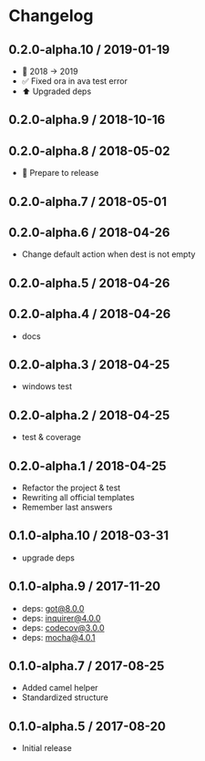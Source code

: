 # Changelog

## 0.2.0-alpha.10 / 2019-01-19

- :memo: 2018 -> 2019
- :white_check_mark: Fixed ora in ava test error
- :arrow_up: Upgraded deps

## 0.2.0-alpha.9 / 2018-10-16

## 0.2.0-alpha.8 / 2018-05-02

- :art: Prepare to release

## 0.2.0-alpha.7 / 2018-05-01

## 0.2.0-alpha.6 / 2018-04-26

- Change default action when dest is not empty

## 0.2.0-alpha.5 / 2018-04-26

## 0.2.0-alpha.4 / 2018-04-26

- docs

## 0.2.0-alpha.3 / 2018-04-25

- windows test

## 0.2.0-alpha.2 / 2018-04-25

- test & coverage

## 0.2.0-alpha.1 / 2018-04-25

- Refactor the project & test
- Rewriting all official templates
- Remember last answers

## 0.1.0-alpha.10 / 2018-03-31

- upgrade deps

## 0.1.0-alpha.9 / 2017-11-20

- deps: got@8.0.0
- deps: inquirer@4.0.0
- deps: codecov@3.0.0
- deps: mocha@4.0.1

## 0.1.0-alpha.7 / 2017-08-25

- Added camel helper
- Standardized structure

## 0.1.0-alpha.5 / 2017-08-20

- Initial release

<!--
## v0.1.0 / yyyy-MM-dd

- [Added|Fixed|Renamed|Moved|Changed|Removed] • [summary]
-->

<!-- http://keepachangelog.com/ -->
